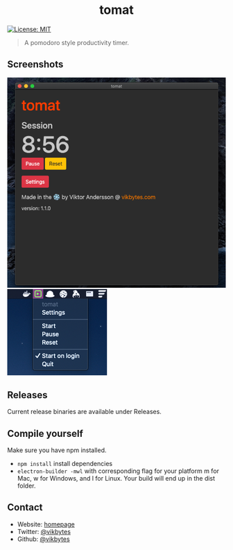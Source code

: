<h1 align="center">tomat</h1>
<p>
  <a href="#" target="_blank">
    <img alt="License: MIT" src="https://img.shields.io/github/license/vikbytes/tomat-electron?style=for-the-badge" />
  </a>
</p>

> A pomodoro style productivity timer.

## Screenshots
<img src="./img/settings-screenshot.png" />
<img src="./img/tray-screenshot.png" />

## Releases
Current release binaries are available under Releases.

## Compile yourself
Make sure you have npm installed.
- `npm install` install dependencies
- `electron-builder -mwl` with corresponding flag for your platform
m for Mac, w for Windows, and l for Linux.
Your build will end up in the dist folder.

## Contact
* Website: [homepage](https://www.vikbytes.com)
* Twitter: [@vikbytes](https://twitter.com/vikbytes)
* Github: [@vikbytes](https://github.com/vikbytes)